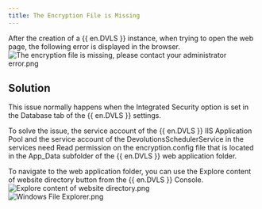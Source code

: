 ```yaml
---
title: The Encryption File is Missing
---
```

After the creation of a {{ en.DVLS }} instance, when trying to open the web page, the following error is displayed in the browser.  
![The encryption file is missing, please contact your administrator error.png](https://webdevolutions.azureedge.net/docs/en/kb/KB8000.png)

## Solution

This issue normally happens when the Integrated Security option is set in the Database tab of the {{ en.DVLS }} settings.

To solve the issue, the service account of the {{ en.DVLS }} IIS Application Pool and the service account of the DevolutionsSchedulerService in the services need Read permission on the encryption.config file that is located in the App_Data subfolder of the {{ en.DVLS }} web application folder.

To navigate to the web application folder, you can use the Explore content of website directory button from the {{ en.DVLS }} Console.  
![Explore content of website directory.png](https://webdevolutions.azureedge.net/docs/en/kb/KB8001.png)  
![Windows File Explorer.png](https://webdevolutions.azureedge.net/docs/en/kb/KB8002.png)
